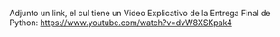 Adjunto un link, el cul tiene un Video Explicativo de la Entrega Final de Python:
https://www.youtube.com/watch?v=dvW8XSKpak4

